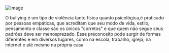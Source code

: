 ![image](https://github.com/junglesmay/style.css/assets/104856219/0524132e-5f9e-462d-bbbc-496c12dbf2a7)

O bullying é um tipo de violência tanto física quanto psicológica,é praticado por pessoas empáticas, que acreditam que seu modo de vida, estilo, pensamento e classe são os únicos "corretos" e que quem não segue seus padrões deve ser menosprezado. Esse preconceito pode surgir de formas diferentes e em diversos lugares, como na escola, trabalho, igreja, na internet e até mesmo na própria casa.

